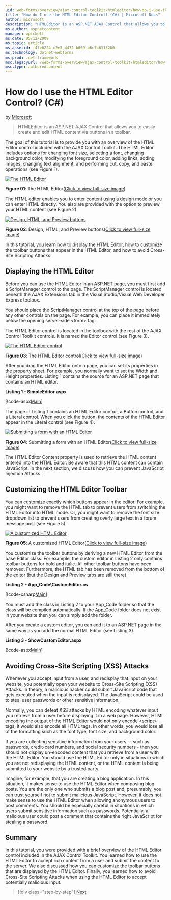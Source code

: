 ```yaml
---
uid: web-forms/overview/ajax-control-toolkit/htmleditor/how-do-i-use-the-html-editor-control-cs
title: "How do I use the HTML Editor Control? (C#) | Microsoft Docs"
author: microsoft
description: "HTMLEditor is an ASP.NET AJAX Control that allows you to easily create and edit HTML content via buttons in a toolbar."
ms.author: aspnetcontent
manager: wpickett
ms.date: 05/12/2009
ms.topic: article
ms.assetid: f47e6224-c2e5-4472-b069-b6c7b6115200
ms.technology: dotnet-webforms
ms.prod: .net-framework
msc.legacyurl: /web-forms/overview/ajax-control-toolkit/htmleditor/how-do-i-use-the-html-editor-control-cs
msc.type: authoredcontent
---
```

How do I use the HTML Editor Control? (C#)
====================
by [Microsoft](https://github.com/microsoft)

> HTMLEditor is an ASP.NET AJAX Control that allows you to easily create and edit HTML content via buttons in a toolbar.


The goal of this tutorial is to provide you with an overview of the HTML Editor control included with the AJAX Control Toolkit. The HTML Editor includes options for changing font size, selecting a font, changing background color, modifying the foreground color, adding links, adding images, changing text alignment, and performing cut, copy, and paste operations (see Figure 1).


[![The HTML Editor](how-do-i-use-the-html-editor-control-cs/_static/image1.jpg)](how-do-i-use-the-html-editor-control-cs/_static/image1.png)

**Figure 01**: The HTML Editor([Click to view full-size image](how-do-i-use-the-html-editor-control-cs/_static/image2.png))


The HTML editor enables you to enter content using a design mode or you can enter HTML directly. You also are provided with the option to preview your HTML content (see Figure 2).


[![Design, HTML, and Preview buttons](how-do-i-use-the-html-editor-control-cs/_static/image2.jpg)](how-do-i-use-the-html-editor-control-cs/_static/image3.png)

**Figure 02**: Design, HTML, and Preview buttons([Click to view full-size image](how-do-i-use-the-html-editor-control-cs/_static/image4.png))


In this tutorial, you learn how to display the HTML Editor, how to customize the toolbar buttons that appear in the HTML Editor, and how to avoid Cross-Site Scripting Attacks.

## Displaying the HTML Editor

Before you can use the HTML Editor in an ASP.NET page, you must first add a ScriptManager control to the page. The ScriptManager control is located beneath the AJAX Extensions tab in the Visual Studio/Visual Web Developer Express toolbox.

You should place the ScriptManager control at the top of the page before any other controls on the page. For example, you can place it immediately below the opening server-side &lt;form&gt; tag.

The HTML Editor control is located in the toolbox with the rest of the AJAX Control Toolkit controls. It is named the Editor control (see Figure 3).


[![The HTML Editor control](how-do-i-use-the-html-editor-control-cs/_static/image3.jpg)](how-do-i-use-the-html-editor-control-cs/_static/image5.png)

**Figure 03**: The HTML Editor control([Click to view full-size image](how-do-i-use-the-html-editor-control-cs/_static/image6.png))


After you drag the HTML Editor onto a page, you can set its properties in the property sheet. For example, you normally want to set the Width and Height properties. Listing 1 contains the source for an ASP.NET page that contains an HTML editor.

**Listing 1 - SimpleEditor.aspx**

[!code-aspx[Main](how-do-i-use-the-html-editor-control-cs/samples/sample1.aspx)]

The page in Listing 1 contains an HTML Editor control, a Button control, and a Literal control. When you click the button, the contents of the HTML Editor appear in the Literal control (see Figure 4).


[![Submitting a form with an HTML Editor](how-do-i-use-the-html-editor-control-cs/_static/image4.jpg)](how-do-i-use-the-html-editor-control-cs/_static/image7.png)

**Figure 04**: Submitting a form with an HTML Editor([Click to view full-size image](how-do-i-use-the-html-editor-control-cs/_static/image8.png))


The HTML Editor Content property is used to retrieve the HTML content entered into the HTML Editor. Be aware that this HTML content can contain JavaScript. In the next section, we discuss how you can prevent JavaScript Injection Attacks.

## Customizing the HTML Editor Toolbar

You can customize exactly which buttons appear in the editor. For example, you might want to remove the HTML tab to prevent users from switching the HTML Editor into HTML mode. Or, you might want to remove the font size dropdown list to prevent users from creating overly large text in a forum message post (see Figure 5).


[![A customized HTML Editor](how-do-i-use-the-html-editor-control-cs/_static/image5.jpg)](how-do-i-use-the-html-editor-control-cs/_static/image9.png)

**Figure 05**: A customized HTML Editor([Click to view full-size image](how-do-i-use-the-html-editor-control-cs/_static/image10.png))


You customize the toolbar buttons by deriving a new HTML Editor from the base Editor class. For example, the custom editor in Listing 2 only contains toolbar buttons for bold and italic. All other toolbar buttons have been removed. Furthermore, the HTML tab has been removed from the bottom of the editor (but the Design and Preview tabs are still there).

**Listing 2 - App\_Code\CustomEditor.cs**

[!code-csharp[Main](how-do-i-use-the-html-editor-control-cs/samples/sample2.cs)]

You must add the class in Listing 2 to your App\_Code folder so that the class will be compiled automatically. If the App\_Code folder does not exist in your website then you can simply add the folder.

After you create a custom editor, you can add it to an ASP.NET page in the same way as you add the normal HTML Editor (see Listing 3).

**Listing 3 - ShowCustomEditor.aspx**

[!code-aspx[Main](how-do-i-use-the-html-editor-control-cs/samples/sample3.aspx)]

## Avoiding Cross-Site Scripting (XSS) Attacks

Whenever you accept input from a user, and redisplay that input on your website, you potentially open your website to Cross-Site Scripting (XSS) Attacks. In theory, a malicious hacker could submit JavaScript code that gets executed when the input is redisplayed. The JavaScript could be used to steal user passwords or other sensitive information.

Normally, you can defeat XSS attacks by HTML encoding whatever input you retrieve from a user before displaying it in a web page. However, HTML encoding the output of the HTML Editor would not only encode &lt;script&gt; tags, it would also encode all HTML tags. In other words, you would lose all of the formatting such as the font type, font size, and background color.

If you are collecting sensitive information from your users -- such as passwords, credit-card numbers, and social security numbers - then you should not display un-encoded content that you retrieve from a user with the HTML Editor. You should use the HTML Editor only in situations in which you are not redisplaying the HTML content, or the HTML content is being submitted to your website by a trusted party.

Imagine, for example, that you are creating a blog application. In this situation, it makes sense to use the HTML Editor when composing blog posts. You are the only one who submits a blog post and, presumably, you can trust yourself not to submit malicious JavaScript. However, it does not make sense to use the HTML Editor when allowing anonymous users to post comments. You should be especially careful in situations in which users submit sensitive information such as passwords. Potentially, a malicious user could post a comment that contains the right JavaScript for stealing a password.

## Summary

In this tutorial, you were provided with a brief overview of the HTML Editor control included in the AJAX Control Toolkit. You learned how to use the HTML Editor to accept rich content from a user and submit the content to the server. We also discussed how you can customize the toolbar buttons that are displayed by the HTML Editor. Finally, you learned how to avoid Cross-Site Scripting Attacks when using the HTML Editor to accept potentially malicious input.

>[!div class="step-by-step"]
[Next](how-do-i-use-the-html-editor-control-vb.md)
